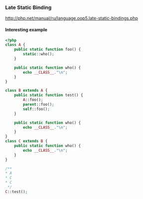 ### Late Static Binding 
http://php.net/manual/ru/language.oop5.late-static-bindings.php

#### Interesting example
```PHP
<?php
class A {
    public static function foo() {
        static::who();
    }

    public static function who() {
        echo __CLASS__."\n";
    }
}

class B extends A {
    public static function test() {
        A::foo();
        parent::foo();
        self::foo();
    }

    public static function who() {
        echo __CLASS__."\n";
    }
}
class C extends B {
    public static function who() {
        echo __CLASS__."\n";
    }
}

/**
* A
* C
* C
 */
C::test();
```


